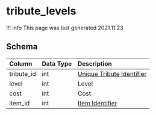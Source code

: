 # tribute_levels

!!! info
	This page was last generated 2021.11.23

## Schema
| Column | Data Type | Description |
| :--- | :--- | :--- |
| tribute_id | int | [Unique Tribute Identifier](tributes.md) |
| level | int | Level |
| cost | int | Cost |
| item_id | int | [Item Identifier](../../schema/items/items.md) |

